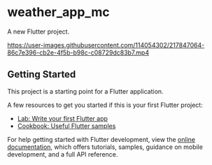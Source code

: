 # weather_app_mc

A new Flutter project.

https://user-images.githubusercontent.com/114054302/217847064-86c7e396-cb2e-4f5b-b98c-c08729dc83b7.mp4

## Getting Started

This project is a starting point for a Flutter application.

A few resources to get you started if this is your first Flutter project:

- [Lab: Write your first Flutter app](https://docs.flutter.dev/get-started/codelab)
- [Cookbook: Useful Flutter samples](https://docs.flutter.dev/cookbook)

For help getting started with Flutter development, view the
[online documentation](https://docs.flutter.dev/), which offers tutorials,
samples, guidance on mobile development, and a full API reference.



